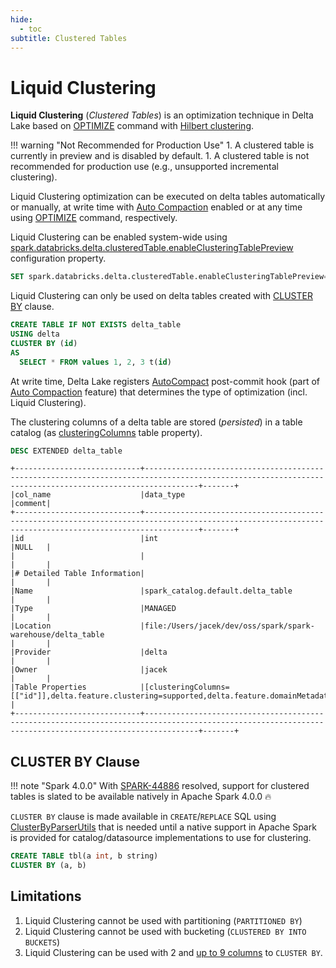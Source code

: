 ```yaml
---
hide:
  - toc
subtitle: Clustered Tables
---
```


# Liquid Clustering

**Liquid Clustering** (_Clustered Tables_) is an optimization technique in Delta Lake based on [OPTIMIZE](../commands/optimize/index.md) command with [Hilbert clustering](../commands/optimize/HilbertClustering.md).

!!! warning "Not Recommended for Production Use"
    1. A clustered table is currently in preview and is disabled by default.
    1. A clustered table is not recommended for production use (e.g., unsupported incremental clustering).

Liquid Clustering optimization can be executed on delta tables automatically or manually, at write time with [Auto Compaction](../auto-compaction/index.md) enabled or at any time using [OPTIMIZE](../commands/optimize/index.md) command, respectively.

Liquid Clustering can be enabled system-wide using [spark.databricks.delta.clusteredTable.enableClusteringTablePreview](../configuration-properties/index.md#spark.databricks.delta.clusteredTable.enableClusteringTablePreview) configuration property.

```sql
SET spark.databricks.delta.clusteredTable.enableClusteringTablePreview=true
```

Liquid Clustering can only be used on delta tables created with [CLUSTER BY](#cluster-by-clause) clause.

```sql
CREATE TABLE IF NOT EXISTS delta_table
USING delta
CLUSTER BY (id)
AS
  SELECT * FROM values 1, 2, 3 t(id)
```

At write time, Delta Lake registers [AutoCompact](../auto-compaction/AutoCompact.md) post-commit hook (part of [Auto Compaction](../auto-compaction/index.md) feature) that determines the type of optimization (incl. Liquid Clustering).

The clustering columns of a delta table are stored (_persisted_) in a table catalog (as [clusteringColumns](ClusteredTableUtilsBase.md#clusteringColumns) table property).

```sql
DESC EXTENDED delta_table
```

```text
+----------------------------+--------------------------------------------------------------------------------------------------------------------------------------------------------+-------+
|col_name                    |data_type                                                                                                                                               |comment|
+----------------------------+--------------------------------------------------------------------------------------------------------------------------------------------------------+-------+
|id                          |int                                                                                                                                                     |NULL   |
|                            |                                                                                                                                                        |       |
|# Detailed Table Information|                                                                                                                                                        |       |
|Name                        |spark_catalog.default.delta_table                                                                                                                       |       |
|Type                        |MANAGED                                                                                                                                                 |       |
|Location                    |file:/Users/jacek/dev/oss/spark/spark-warehouse/delta_table                                                                                             |       |
|Provider                    |delta                                                                                                                                                   |       |
|Owner                       |jacek                                                                                                                                                   |       |
|Table Properties            |[clusteringColumns=[["id"]],delta.feature.clustering=supported,delta.feature.domainMetadata=supported,delta.minReaderVersion=1,delta.minWriterVersion=7]|       |
+----------------------------+--------------------------------------------------------------------------------------------------------------------------------------------------------+-------+
```

## CLUSTER BY Clause

!!! note "Spark 4.0.0"
    With [SPARK-44886](https://issues.apache.org/jira/browse/SPARK-44886) resolved, support for clustered tables is slated to be available natively in Apache Spark 4.0.0 🔥

`CLUSTER BY` clause is made available in `CREATE`/`REPLACE` SQL using [ClusterByParserUtils](ClusterByParserUtils.md) that is needed until a native support in Apache Spark is provided for catalog/datasource implementations to use for clustering.

```sql
CREATE TABLE tbl(a int, b string)
CLUSTER BY (a, b)
```

## Limitations

1. Liquid Clustering cannot be used with partitioning (`PARTITIONED BY`)
1. Liquid Clustering cannot be used with bucketing (`CLUSTERED BY INTO BUCKETS`)
1. Liquid Clustering can be used with 2 and [up to 9 columns](../commands/optimize/MultiDimClusteringFunctions.md#hilbert_index) to `CLUSTER BY`.
